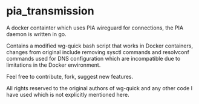 # pia_transmission

A docker containter which uses PIA wireguard for connections, the PIA daemon is written in go.

Contains a modified wg-quick bash script that works in Docker containers, changes from original include removing sysctl commands and resolvconf commands used for DNS configuration which are incompatible due to limitations in the Docker environment.

Feel free to contribute, fork, suggest new features.

All rights reserved to the original authors of wg-quick and any other code I have used which is not explicitly mentioned here.